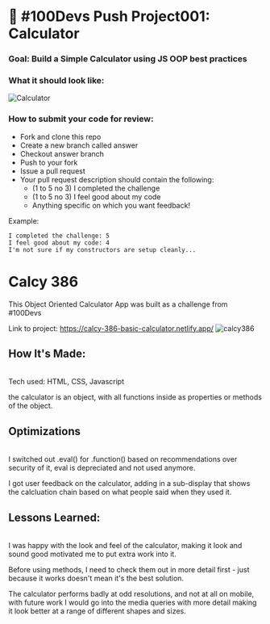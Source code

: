 # 🔢 #100Devs Push Project001: Calculator

### Goal: Build a Simple Calculator using JS OOP best practices

### What it should look like:

![Calculator](calculator.jpg)

### How to submit your code for review:

- Fork and clone this repo
- Create a new branch called answer
- Checkout answer branch
- Push to your fork
- Issue a pull request
- Your pull request description should contain the following:
  - (1 to 5 no 3) I completed the challenge
  - (1 to 5 no 3) I feel good about my code
  - Anything specific on which you want feedback!

Example:
```
I completed the challenge: 5
I feel good about my code: 4
I'm not sure if my constructors are setup cleanly...
```
# Calcy 386

This Object Oriented Calculator App was built as a challenge from #100Devs

Link to project: https://calcy-386-basic-calculator.netlify.app/
![calcy386](https://user-images.githubusercontent.com/85075266/181394996-dcbd500d-0b66-4f11-90e0-0f7beb2ff9bf.png)



## How It's Made:
<br/>
Tech used: HTML, CSS, Javascript

the calculator is an object, with all functions inside as properties or methods of the object.

## Optimizations
<br/>
I switched out .eval() for .function() based on recommendations over security of it, eval is depreciated and not used anymore.

I got user feedback on the calculator, adding in a sub-display that shows the calcluation chain based on what people said when they used it.

## Lessons Learned:
<br/>
I was happy with the look and feel of the calculator, making it look and sound good motivated me to put extra work into it.

Before using methods, I need to check them out in more detail first - just because it works doesn't mean it's the best solution.

The calculator performs badly at odd resolutions, and not at all on mobile, with future work I would go into the media queries with
more detail making it look better at a range of different shapes and sizes.
